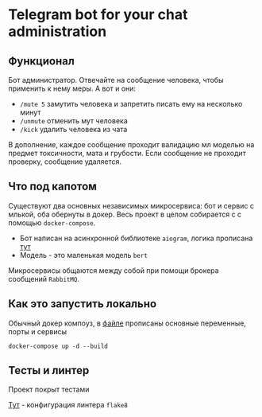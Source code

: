 # Telegram bot for your chat administration

## Функционал

Бот администратор. Отвечайте на сообщение человека, чтобы применить к нему меры. А вот и они:

-   ```/mute 5``` замутить человека и запретить писать ему на несколько минут
-   ```/unmute``` отменить мут человека
-   ```/kick``` удалить человека из чата

В дополнение, каждое сообщение проходит валидацию мл моделью на предмет токсичности, мата и грубости. Если сообщение не проходит проверку, сообщение удаляется.

## Что под капотом

Существуют два основных независимых микросервиса: бот и сервис с млькой, оба обернуты в докер. Весь проект в целом собирается с с помощью ```docker-compose```. 

- Бот написан на асинхронной библиотеке ```aiogram```, логика прописана [тут](./bot/bot.py)
- Модель - это маленькая модель ```bert``` 

Микросервисы общаются между собой при помощи брокера сообщений ```RabbitMQ```.

## Как это запустить локально

Обычный докер компоуз, в [файле](./docker-compose.yaml) прописаны основные переменные, порты и сервисы

```docker-compose up -d --build```

## Тесты и линтер

Проект покрыт тестами 

[Тут](./.flake8) - конфигурация линтера ```flake8```
